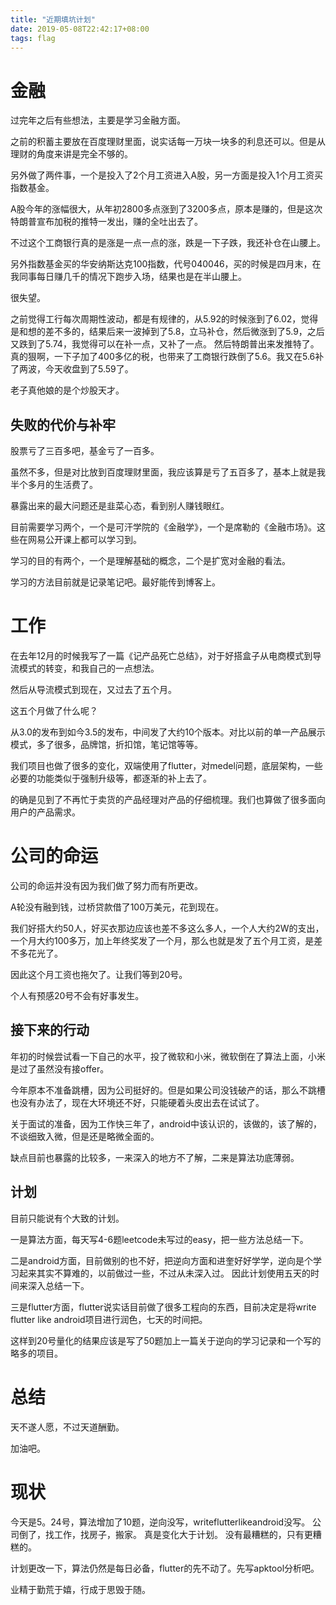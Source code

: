 ```yaml
---
title: "近期填坑计划"
date: 2019-05-08T22:42:17+08:00
tags: flag
---
```


# 金融

过完年之后有些想法，主要是学习金融方面。

之前的积蓄主要放在百度理财里面，说实话每一万块一块多的利息还可以。但是从理财的角度来讲是完全不够的。

另外做了两件事，一个是投入了2个月工资进入A股，另一方面是投入1个月工资买指数基金。

A股今年的涨幅很大，从年初2800多点涨到了3200多点，原本是赚的，但是这次特朗普宣布加税的推特一发出，赚的全吐出去了。

不过这个工商银行真的是涨是一点一点的涨，跌是一下子跌，我还补仓在山腰上。

另外指数基金买的华安纳斯达克100指数，代号040046，买的时候是四月末，在我同事每日赚几千的情况下跑步入场，结果也是在半山腰上。

很失望。

之前觉得工行每次周期性波动，都是有规律的，从5.92的时候涨到了6.02，觉得是和想的差不多的，结果后来一波掉到了5.8，立马补仓，然后微涨到了5.9，之后又跌到了5.74，我觉得可以在补一点，又补了一点。
然后特朗普出来发推特了。真的狠啊，一下子加了400多亿的税，也带来了工商银行跌倒了5.6。我又在5.6补了两波，今天收盘到了5.59了。

老子真他娘的是个炒股天才。

## 失败的代价与补牢

股票亏了三百多吧，基金亏了一百多。

虽然不多，但是对比放到百度理财里面，我应该算是亏了五百多了，基本上就是我半个多月的生活费了。

暴露出来的最大问题还是韭菜心态，看到别人赚钱眼红。

目前需要学习两个，一个是可汗学院的《金融学》，一个是席勒的《金融市场》。这些在网易公开课上都可以学习到。

学习的目的有两个，一个是理解基础的概念，二个是扩宽对金融的看法。

学习的方法目前就是记录笔记吧。最好能传到博客上。

# 工作

在去年12月的时候我写了一篇《记产品死亡总结》，对于好搭盒子从电商模式到导流模式的转变，和我自己的一点想法。

然后从导流模式到现在，又过去了五个月。

这五个月做了什么呢？

从3.0的发布到如今3.5的发布，中间发了大约10个版本。对比以前的单一产品展示模式，多了很多，品牌馆，折扣馆，笔记馆等等。

我们项目也做了很多的变化，双端使用了flutter，对medel问题，底层架构，一些必要的功能类似于强制升级等，都逐渐的补上去了。

的确是见到了不再忙于卖货的产品经理对产品的仔细梳理。我们也算做了很多面向用户的产品需求。

# 公司的命运

公司的命运并没有因为我们做了努力而有所更改。

A轮没有融到钱，过桥贷款借了100万美元，花到现在。

我们好搭大约50人，好买衣那边应该也差不多这么多人，一个人大约2W的支出，一个月大约100多万，加上年终奖发了一个月，那么也就是发了五个月工资，是差不多花光了。

因此这个月工资也拖欠了。让我们等到20号。

个人有预感20号不会有好事发生。

## 接下来的行动

年初的时候尝试看一下自己的水平，投了微软和小米，微软倒在了算法上面，小米是过了虽然没有接offer。

今年原本不准备跳槽，因为公司挺好的。但是如果公司没钱破产的话，那么不跳槽也没有办法了，现在大环境还不好，只能硬着头皮出去在试试了。

关于面试的准备，因为工作快三年了，android中该认识的，该做的，该了解的，不谈细致入微，但是还是略微全面的。

缺点目前也暴露的比较多，一来深入的地方不了解，二来是算法功底薄弱。

## 计划

目前只能说有个大致的计划。

一是算法方面，每天写4-6题leetcode未写过的easy，把一些方法总结一下。

二是android方面，目前做别的也不好，把逆向方面和进奎好好学学，逆向是个学习起来其实不算难的，以前做过一些，不过从未深入过。
因此计划使用五天的时间来深入总结一下。

三是flutter方面，flutter说实话目前做了很多工程向的东西，目前决定是将write flutter like android项目进行润色，七天的时间把。

这样到20号量化的结果应该是写了50题加上一篇关于逆向的学习记录和一个写的略多的项目。

# 总结

天不遂人愿，不过天道酬勤。

加油吧。

# 现状

今天是5。24号，算法增加了10题，逆向没写，writeflutterlikeandroid没写。
公司倒了，找工作，找房子，搬家。
真是变化大于计划。
没有最糟糕的，只有更糟糕的。

计划更改一下，算法仍然是每日必备，flutter的先不动了。先写apktool分析吧。

业精于勤荒于嬉，行成于思毁于随。